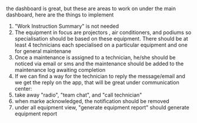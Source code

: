 the dashboard is great, but these are areas to work on 
under the main dashboard, here are the things to implement 
1. "Work Instruction Summary" is not needed 
2. The equipment in focus are projectors , air conditioners, and podiums so specialisation should be based on these equipment. There should be at least 4 technicians each specialised on a particular equipment and one for general maintenane 
3. Once a maintenance is assigned to a technician, he/she should be noticed via email or sms and the maintenance should be added to the maintenance log awaiting completion 
4. If we can find a way for the technician to reply the message/email and we get the reply on the app, that will be great
under communication center: 
5. take away "radio", "team chat", and "call technician"
6. when marke acknowledged, the notification should be removed 
7.  under all equipment view, "generate equipment report" should generate equipment report